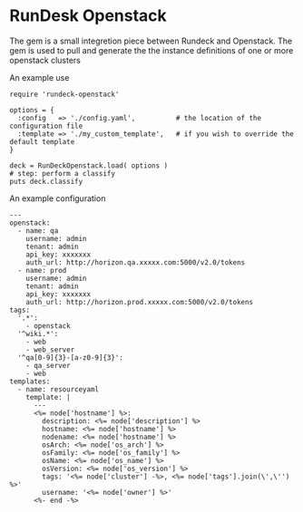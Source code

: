 RunDesk Openstack
=================

The gem is a small integretion piece between Rundeck and Openstack. The gem is used to pull and generate the the instance definitions of one or more openstack clusters

An example use

    require 'rundeck-openstack'
    
    options = {
      :config   => './config.yaml',          # the location of the configuration file
      :template => './my_custom_template',   # if you wish to override the default template
    }
    
    deck = RunDeckOpenstack.load( options )
    # step: perform a classify
    puts deck.classify
    

An example configuration

    ---
    openstack:
      - name: qa
        username: admin
        tenant: admin
        api_key: xxxxxxx
        auth_url: http://horizon.qa.xxxxx.com:5000/v2.0/tokens 
      - name: prod
        username: admin
        tenant: admin
        api_key: xxxxxxx
        auth_url: http://horizon.prod.xxxxx.com:5000/v2.0/tokens 
    tags:
      '.*':
        - openstack
      '^wiki.*': 
        - web 
        - web_server
      '^qa[0-9]{3}-[a-z0-9]{3}':
        - qa_server
        - web
    templates:
      - name: resourceyaml
        template: |
          ---
          <%= node['hostname'] %>:
            description: <%= node['description'] %> 
            hostname: <%= node['hostname'] %> 
            nodename: <%= node['hostname'] %> 
            osArch: <%= node['os_arch'] %> 
            osFamily: <%= node['os_family'] %> 
            osName: <%= node['os_name'] %> 
            osVersion: <%= node['os_version'] %> 
            tags: '<%= node['cluster'] -%>, <%= node['tags'].join(\',\'') %>'
            username: '<%= node['owner'] %>'
          <%- end -%>
